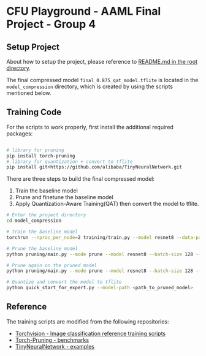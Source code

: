 # CFU Playground - AAML Final Project - Group 4

## Setup Project

About how to setup the project, please reference to [README.md in the root directory](https://github.com/scott306lr/AAML_Final/blob/main/README.md).

The final compressed model `final_0.875_qat_model.tflite` is located in the `model_compression` directory, which is created by using the scripts mentioned below.

## Training Code

For the scripts to work properly, first install the additional required packages:

```bash

# library for pruning
pip install torch-pruning 
# library for quantization + convert to tflite
pip install git+https://github.com/alibaba/TinyNeuralNetwork.git
```

There are three steps to build the final compressed model:

1. Train the baseline model
2. Prune and finetune the baseline model
3. Apply Quantization-Aware Training(QAT) then convert the model to tflite.

```bash
# Enter the project directory
cd model_compression

# Train the baseline model
torchrun --nproc_per_node=2 training/train.py --model resnet8 --data-path ./cifar10 --opt adamw --batch-size 128 --lr 1e-2 --lr-scheduler cosineannealinglr --auto-augment ta_wide --lr-warmup-epochs 3 --lr-warmup-method linear --epochs 500 --weight-decay 1e-4 --norm-weight-decay 0.0 --label-smoothing 0.0 --mixup-alpha 0.0 --cutmix-alpha 0.0 --random-erase 0.0 --wandb --sync-bn

# Prune the baseline model
python pruning/main.py --mode prune --model resnet8 --batch-size 128 --dataset cifar10 --method group_sl --speed-up 1.2 --global-pruning --reg 1e-4 --total-epochs 100 --sl-total-epochs 5  --restore <path_to_trained_model> --wandb

# Prune again on the pruned model
python pruning/main.py --mode prune --model resnet8 --batch-size 128 --dataset cifar10 --method group_sl --speed-up 1.3 --global-pruning --reg 1e-4 --total-epochs 100 --sl-total-epochs 5 --restore <path_to_trained_model> --load-pruned <path_to_pruned_model> --wandb 

# Quantize and convert the model to tflite
python quick_start_for_expert.py --model-path <path_to_pruned_model>
```

## Reference

The training scripts are modified from the following repositories:

* [Torchvision - Image classification reference training scripts](https://github.com/pytorch/vision/tree/main/references/classification)
* [Torch-Pruning - benchmarks](https://github.com/VainF/Torch-Pruning/tree/master/benchmarks)
* [TinyNeuralNetwork - examples](https://github.com/alibaba/TinyNeuralNetwork/tree/23b02a3f3fd57adaa303be4aaab313f9ab70f83e)


